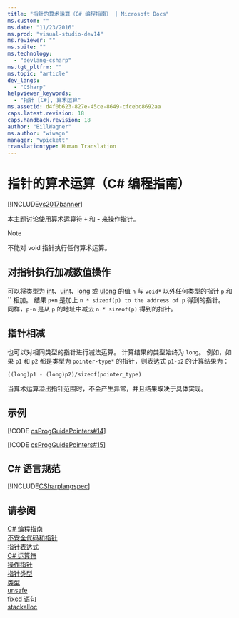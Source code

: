 ```yaml
---
title: "指针的算术运算（C# 编程指南） | Microsoft Docs"
ms.custom: ""
ms.date: "11/23/2016"
ms.prod: "visual-studio-dev14"
ms.reviewer: ""
ms.suite: ""
ms.technology: 
  - "devlang-csharp"
ms.tgt_pltfrm: ""
ms.topic: "article"
dev_langs: 
  - "CSharp"
helpviewer_keywords: 
  - "指针 [C#], 算术运算"
ms.assetid: d4f0b623-827e-45ce-8649-cfcebc8692aa
caps.latest.revision: 18
caps.handback.revision: 18
author: "BillWagner"
ms.author: "wiwagn"
manager: "wpickett"
translationtype: Human Translation
---
```

# 指针的算术运算（C# 编程指南）
[!INCLUDE[vs2017banner](../../../csharp/includes/vs2017banner.md)]

本主题讨论使用算术运算符 `+` 和 **\-** 来操作指针。  
  
> [!NOTE]
>  不能对 void 指针执行任何算术运算。  
  
## 对指针执行加减数值操作  
 可以将类型为 [int](../../../csharp/language-reference/keywords/int.md)、[uint](../../../csharp/language-reference/keywords/uint.md)、[long](../../../csharp/language-reference/keywords/long.md) 或 [ulong](../../../csharp/language-reference/keywords/ulong.md) 的值 `n` 与 `void*` 以外任何类型的指针 `p` 和  ``  相加。  结果 `p+n` 是加上 `n * sizeof(p) to the address of p` 得到的指针。  同样，`p-n` 是从 `p` 的地址中减去 `n * sizeof(p)` 得到的指针。  
  
## 指针相减  
 也可以对相同类型的指针进行减法运算。  计算结果的类型始终为 `long`。  例如，如果 `p1` 和 `p2` 都是类型为 `pointer-type*` 的指针，则表达式 `p1-p2` 的计算结果为：  
  
 `((long)p1 - (long)p2)/sizeof(pointer_type)`  
  
 当算术运算溢出指针范围时，不会产生异常，并且结果取决于具体实现。  
  
## 示例  
 [!CODE [csProgGuidePointers#14](../CodeSnippet/VS_Snippets_VBCSharp/csProgGuidePointers#14)]  
  
 [!CODE [csProgGuidePointers#15](../CodeSnippet/VS_Snippets_VBCSharp/csProgGuidePointers#15)]  
  
## C\# 语言规范  
 [!INCLUDE[CSharplangspec](../../../csharp/language-reference/keywords/includes/csharplangspec_md.md)]  
  
## 请参阅  
 [C\# 编程指南](../../../csharp/programming-guide/index.md)   
 [不安全代码和指针](../../../csharp/programming-guide/unsafe-code-pointers/index.md)   
 [指针表达式](../../../csharp/programming-guide/unsafe-code-pointers/pointer-expressions.md)   
 [C\# 运算符](../../../csharp/language-reference/operators/index.md)   
 [操作指针](../../../csharp/programming-guide/unsafe-code-pointers/manipulating-pointers.md)   
 [指针类型](../../../csharp/programming-guide/unsafe-code-pointers/pointer-types.md)   
 [类型](../../../csharp/language-reference/keywords/types.md)   
 [unsafe](../../../csharp/language-reference/keywords/unsafe.md)   
 [fixed 语句](../../../csharp/language-reference/keywords/fixed-statement.md)   
 [stackalloc](../../../csharp/language-reference/keywords/stackalloc.md)